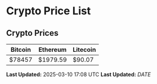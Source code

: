 # Crypto Price List

## Crypto Prices
| Bitcoin | Ethereum | Litecoin |
| ------- | -------- | -------- |
| $78457 | $1979.59 | $90.07 |
**Last Updated:** 2025-03-10 17:08 UTC
**Last Updated:** $DATE$
